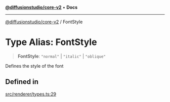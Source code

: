 [**@diffusionstudio/core-v2**](../README.md) • **Docs**

***

[@diffusionstudio/core-v2](../globals.md) / FontStyle

# Type Alias: FontStyle

> **FontStyle**: `"normal"` \| `"italic"` \| `"oblique"`

Defines the style of the font

## Defined in

[src/renderer/types.ts:29](https://github.com/diffusionstudio/core-v2/blob/ce69ef92917fd6c7f2f6e872cf6c87954dee9b56/src/renderer/types.ts#L29)
